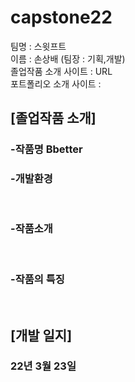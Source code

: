 # capstone22

팀명 : 스윗프트 <br>
이름 : 손상배 (팀장 : 기획,개발) <br>
졸업작품 소개 사이트 : URL <br>
포트폴리오 소개 사이트 : <br>

## [졸업작품 소개]

### -작품명 <b> Bbetter  <br>
### -개발환경 
  
  <br>

### -작품소개
  
  <br>

### -작품의 특징
  
  <br>
  
## [개발 일지]

  ### 22년 3월 23일
